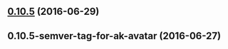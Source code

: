 <a name="0.10.5"></a>
## [0.10.5](https://aui-team-bot/https://bitbucket.org/atlassian/atlaskit-spike/compare/0.10.5-semver-tag-for-ak-avatar...v0.10.5) (2016-06-29)



<a name="0.10.5-semver-tag-for-ak-avatar"></a>
## 0.10.5-semver-tag-for-ak-avatar (2016-06-27)



